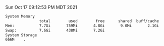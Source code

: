 Sun Oct 17 09:12:53 PM MDT 2021
```bash
System Memory
               total        used        free      shared  buff/cache   available
Mem:           7.7Gi       759Mi       4.8Gi       9.0Mi       2.1Gi       6.6Gi
Swap:          7.6Gi       438Mi       7.2Gi
System Storage
666M	.
```
```bash
